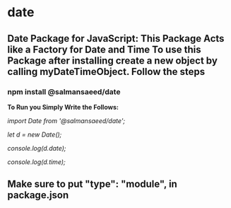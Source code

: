 # date
## Date Package for JavaScript: This Package Acts like a Factory for Date and Time To use this Package after installing create a new object by calling myDateTimeObject. Follow the steps

### npm install @salmansaeed/date 

 **To Run you Simply Write the Follows:** 

*import Date from '@salmansaeed/date';*

*let d = new Date();*

*console.log(d.date);* 

*console.log(d.time);* 

## Make sure to put   "type": "module", in package.json